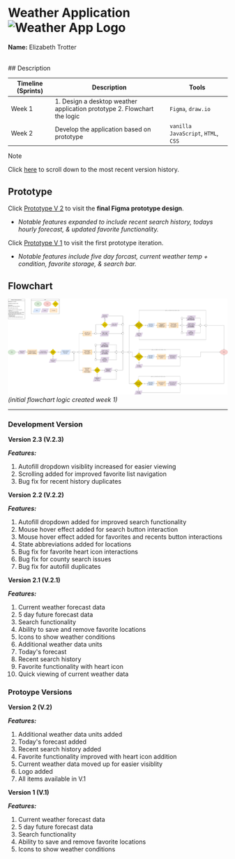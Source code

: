 # Weather Application ![Weather App Logo](./assets/flowchart/favicon.ico)

**Name:** Elizabeth Trotter


<br/>
## Description

| Timeline (Sprints) | Description | Tools |
| --- | --- | --- |
| Week 1 | 1. Design a desktop weather application prototype 2. Flowchart the logic | `Figma`, `draw.io` | 
| Week 2 | Develop the application based on prototype | `vanilla JavaScript`, `HTML`, `CSS` |


> [!NOTE]
> Click [here](#development-version) to scroll down to the most recent version history. 


## Prototype

Click [Prototype V 2](https://www.figma.com/proto/ZWrYFNi9Ei0d19MilmPCD7/Weather-App---Ver.-2?type=design&t=sql9SWjMqxd4uNh5-1&scaling=min-zoom&page-id=0%3A1&node-id=69-218&starting-point-node-id=69%3A218&show-proto-sidebar=1&mode=design) 
to visit the **final Figma prototype design**.
- *Notable features expanded to include recent search history, todays hourly forecast, & updated favorite functionality.*

Click [Prototype V 1](https://www.figma.com/proto/jL80hvy3MCaoqOMIm4Ocbz/Weather-App---Ver.-1?type=design&t=zIhP92ZA2ElktHf1-1&scaling=min-zoom&page-id=0%3A1&node-id=69-218&starting-point-node-id=69%3A218&show-proto-sidebar=1&mode=design)
to visit the first prototype iteration.
- *Notable features include five day forcast, current weather temp + condition, favorite storage, & search bar.*


## Flowchart

![Weather App Logo](./assets/flowchart/flowchart.png)
*(initial flowchart logic created week 1)*


---


### Development Version

**Version 2.3 (V.2.3)**

***Features:***
1. Autofill dropdown visiblity increased for easier viewing
2. Scrolling added for improved favorite list navigation
3. Bug fix for recent history duplicates

**Version 2.2 (V.2.2)**

***Features:***
1. Autofill dropdown added for improved search functionality
2. Mouse hover effect added for search button interaction
3. Mouse hover effect added for favorites and recents button interactions
4. State abbreviations added for locations
5. Bug fix for favorite heart icon interactions
6. Bug fix for county search issues
7. Bug fix for autofill duplicates 

**Version 2.1 (V.2.1)**

***Features:***
1. Current weather forecast data
2. 5 day future forecast data
3. Search functionality
4. Ability to save and remove favorite locations
5. Icons to show weather conditions
6. Additional weather data units
7. Today's forecast
8. Recent search history
9. Favorite functionality with heart icon
10. Quick viewing of current weather data


### Protoype Versions

**Version 2 (V.2)**

***Features:***
1. Additional weather data units added
2. Today's forecast added
3. Recent search history added
4. Favorite functionality improved with heart icon addition
5. Current weather data moved up for easier visiblity
6. Logo added
7. All items available in V.1

**Version 1 (V.1)**

***Features:***
1. Current weather forecast data
2. 5 day future forecast data
3. Search functionality
4. Ability to save and remove favorite locations
5. Icons to show weather conditions